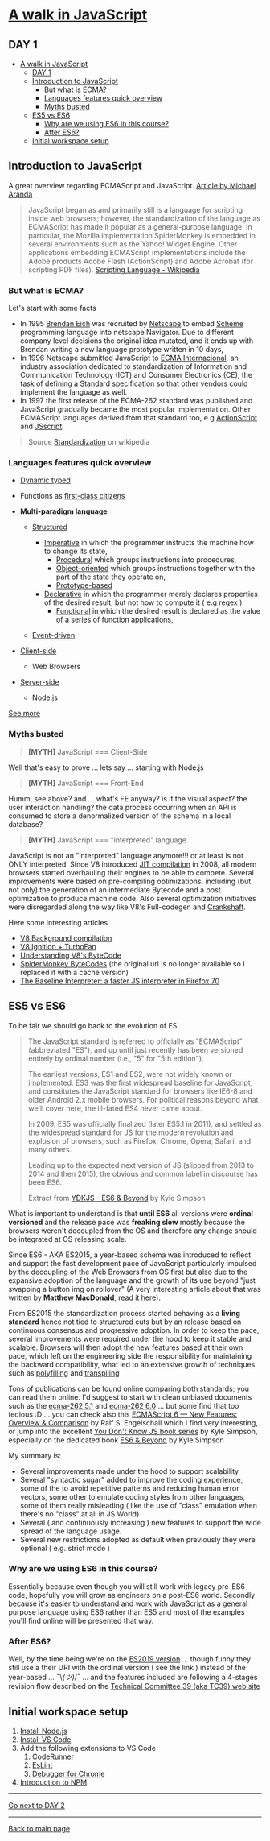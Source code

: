 # [A walk in JavaScript](/README.md)

## DAY 1


- [A walk in JavaScript](#a-walk-in-javascript)
  - [DAY 1](#day-1)
  - [Introduction to JavaScript](#introduction-to-javascript)
    - [But what is ECMA?](#but-what-is-ecma)
    - [Languages features quick overview](#languages-features-quick-overview)
    - [Myths busted](#myths-busted)
  - [ES5 vs ES6](#es5-vs-es6)
    - [Why are we using ES6 in this course?](#why-are-we-using-es6-in-this-course)
    - [After ES6?](#after-es6)
  - [Initial workspace setup](#initial-workspace-setup)

## Introduction to JavaScript

A great overview regarding ECMAScript and JavaScript.
[Article by Michael Aranda](https://www.freecodecamp.org/news/whats-the-difference-between-javascript-and-ecmascript-cba48c73a2b5/)

> JavaScript began as and primarily still is a language for scripting inside web browsers; however, the standardization of the language as ECMAScript has made it popular as a general-purpose language. In particular, the Mozilla implementation SpiderMonkey is embedded in several environments such as the Yahoo! Widget Engine. Other applications embedding ECMAScript implementations include the Adobe products Adobe Flash (ActionScript) and Adobe Acrobat (for scripting PDF files). [Scripting Language - Wikipedia](https://en.wikipedia.org/wiki/Scripting_language)

### But what is ECMA?

Let's start with some facts

- In 1995 [Brendan Eich](https://en.wikipedia.org/wiki/Brendan_Eich) was recruited by [Netscape](https://en.wikipedia.org/wiki/Netscape_Navigator) to embed [Scheme](https://en.wikipedia.org/wiki/Scheme_(programming_language)) programming language into netscape Navigator. Due to different company level decisions the original idea mutated, and it ends up with Brendan writing a new language prototype written in 10 days,
- In 1996 Netscape submitted JavaScript to [ECMA Internacional](https://www.ecma-international.org/memento/index.html), an industry association dedicated to standardization of Information and Communication Technology (ICT) and Consumer Electronics (CE), the task of defining a Standard specification so that other vendors could implement the language as well.
- In 1997 the first release of the ECMA-262 standard was published and JavaScript gradually became the most popular implementation. Other ECMAScript languages derived from that standard too, e.g [ActionScript](https://en.wikipedia.org/wiki/ActionScript) and [JSscript](https://en.wikipedia.org/wiki/JScript).

> Source [Standardization](https://en.wikipedia.org/wiki/JavaScript#Standardization) on wikipedia

### Languages features quick overview

- [Dynamic typed](https://en.wikipedia.org/wiki/Dynamic_typing)
- Functions as [first-class citizens](https://en.wikipedia.org/wiki/First-class_citizen)

- **Multi-paradigm language**
  - [Structured](https://en.wikipedia.org/wiki/Structured_programming)
    - [Imperative](https://en.wikipedia.org/wiki/Imperative_programming) in which the programmer instructs the machine how to change its state,
      - [Procedural](https://en.wikipedia.org/wiki/Procedural_programming) which groups instructions into procedures,
      - [Object-oriented](https://en.wikipedia.org/wiki/Object-oriented_programming) which groups instructions together with the part of the state they operate on,
      - [Prototype-based](https://en.wikipedia.org/wiki/Prototype-based_programming)
    - [Declarative](https://en.wikipedia.org/wiki/Declarative_programming) in which the programmer merely declares properties of the desired result, but not how to compute it ( e.g regex )
      - [Functional](https://en.wikipedia.org/wiki/Functional_programming) in which the desired result is declared as the value of a series of function applications,

  - [Event-driven](https://en.wikipedia.org/wiki/Event-driven_programming)
- [Client-side](https://en.wikipedia.org/wiki/Client-side)
  - Web Browsers
- [Server-side](https://en.wikipedia.org/wiki/Server-side)
  - Node.js

[See more](https://en.wikipedia.org/wiki/JavaScript#Features)

### Myths busted

> **[MYTH]** JavaScript === Client-Side

Well that's easy to prove ... lets say ... starting with Node.js

> **[MYTH]** JavaScript === Front-End

Humm, see above? and ... what's FE anyway? is it the visual aspect? the user interaction handling? the data process occurring when an API is consumed to store a denormalized version of the schema in a local database?

> **[MYTH]** JavaScript === "interpreted" language.

JavaScript is not an "interpreted" language anymore!!! or at least is not ONLY interpreted. Since V8 introduced [JIT compilation](https://en.wikipedia.org/wiki/Just-in-time_compilation) in 2008, all modern browsers started overhauling their engines to be able to compete.
Several improvements were based on pre-compiling optimizations, including (but not only) the generation of an intermediate Bytecode and a post optimization to produce machine code. Also several optimization initiatives were disregarded along the way like V8's Full-codegen and [Crankshaft](https://blog.chromium.org/2010/12/new-crankshaft-for-v8.html).

Here some interesting articles

- [V8 Background compilation](https://v8.dev/blog/background-compilation)
- [V8 Ignition + TurboFan](https://v8.dev/blog/launching-ignition-and-turbofan)
- [Understanding V8's ByteCode](https://medium.com/dailyjs/understanding-v8s-bytecode-317d46c94775)
- [SpiderMonkey ByteCodes](https://developer.mozilla.org.cach3.com/en-US/docs/Mozilla/Projects/SpiderMonkey/Internals/Bytecode#Bytecode_Listing) (the original url is no longer available so I replaced it with a cache version)
- [The Baseline Interpreter: a faster JS interpreter in Firefox 70](https://hacks.mozilla.org/2019/08/the-baseline-interpreter-a-faster-js-interpreter-in-firefox-70/)

## ES5 vs ES6

To be fair we should go back to the evolution of ES.

> The JavaScript standard is referred to officially as "ECMAScript" (abbreviated "ES"), and up until just recently has been versioned entirely by ordinal number (i.e., "5" for "5th edition").
>
> The earliest versions, ES1 and ES2, were not widely known or implemented. ES3 was the first widespread baseline for JavaScript, and constitutes the JavaScript standard for browsers like IE6-8 and older Android 2.x mobile browsers. For political reasons beyond what we'll cover here, the ill-fated ES4 never came about.
>
> In 2009, ES5 was officially finalized (later ES5.1 in 2011), and settled as the widespread standard for JS for the modern revolution and explosion of browsers, such as Firefox, Chrome, Opera, Safari, and many others.
>
> Leading up to the expected next version of JS (slipped from 2013 to 2014 and then 2015), the obvious and common label in discourse has been ES6.
>
> Extract from [YDKJS - ES6 & Beyond](https://github.com/getify/You-Dont-Know-JS/blob/2nd-ed/es%3Anext%20%26%20beyond/ch1.md#versioning) by Kyle Simpson

What is important to understand is that **until ES6** all versions were **ordinal versioned** and the release pace was **freaking slow** mostly because the browsers weren't decoupled from the OS and therefore any change should be integrated at OS releasing scale.

Since ES6 - AKA ES2015, a year-based schema was introduced to reflect and support the fast development pace of JavaScript particularly impulsed by the decoupling of the Web Browsers from OS first but also due to the expansive adoption of the language and the growth of its use beyond "just swapping a button img on rollover" (A very interesting article about that was written by **Matthew MacDonald**, [read it here](https://medium.com/young-coder/how-javascript-grew-up-and-became-a-real-language-17a0b948b77f)).

From ES2015 the standardization process started behaving as a **living standard** hence not tied to structured cuts but by an release based on continuous consensus and progressive adoption.
In order to keep the pace, several improvements were required under the hood to keep it stable and scalable. Browsers will then adopt the new features based at their own pace, which left on the engineering side the responsibility for maintaining the backward compatibility, what led to an extensive growth of techniques such as [polyfilling](https://github.com/getify/You-Dont-Know-JS/blob/2nd-ed/es%3Anext%20%26%20beyond/ch1.md#shimspolyfills) and [transpiling](https://github.com/getify/You-Dont-Know-JS/blob/2nd-ed/es%3Anext%20%26%20beyond/ch1.md#transpiling)

Tons of publications can be found online comparing both standards; you can read them online. I'd suggest to start with clean unbiased documents such as the [ecma-262 5.1](https://www.ecma-international.org/ecma-262/5.1) and [ecma-262 6.0](https://www.ecma-international.org/ecma-262/6.0/) ... but some find that too tedious :D ... you can check also this [ECMAScript 6 — New Features: Overview & Comparison](http://es6-features.org/) by Ralf S. Engelschall which I find very interesting, or jump into the excellent [You Don't Know JS book series](https://github.com/getify/You-Dont-Know-JS/) by Kyle Simpson, especially on the dedicated book [ES6 & Beyond](https://github.com/getify/You-Dont-Know-JS/tree/2nd-ed/es:next%20%26%20beyond) by Kyle Simpson

My summary is:

- Several improvements made under the hood to support scalability
- Several "syntactic sugar" added to improve the coding experience, some of the to avoid repetitive patterns and reducing human error vectors, some other to emulate coding styles from other languages, some of them really misleading ( like the use of "class" emulation when there's no "class" at all in JS World)
- Several ( and continuously increasing ) new features to support the wide spread of the language usage.
- Several new restrictions adopted as default when previously they were optional ( e.g. strict mode )

### Why are we using ES6 in this course?

Essentially because even though you will still work with legacy pre-ES6 code, hopefully you will grow as engineers on a post-ES6 world. Secondly because it's easier to understand and work with JavaScript as a general purpose language using ES6 rather than ES5 and most of the examples you'll find online will be presented that way.

### After ES6?

Well, by the time being we're on the [ES2019 version](https://www.ecma-international.org/ecma-262/10.0/) ... though funny they still use a their URI with the ordinal version ( see the link ) instead of the year-based ... ¯\\_(ツ)_/¯ ... and the features included are following a 4-stages revision flow described on the [Technical Committee 39 (aka TC39) web site](https://tc39.es/process-document/)

## Initial workspace setup

1. [Install Node.js](https://nodejs.org/en/)
2. [Install VS Code](https://code.visualstudio.com/)
3. Add the following extensions to VS Code
   1. [CodeRunner](https://marketplace.visualstudio.com/items?itemName=formulahendry.code-runner)
   2. [EsLint](https://marketplace.visualstudio.com/items?itemName=dbaeumer.vscode-eslint)
   3. [Debugger for Chrome](https://marketplace.visualstudio.com/items?itemName=msjsdiag.debugger-for-chrome)
4. [Introduction to NPM](https://docs.npmjs.com/about-npm/)


***
[Go next to DAY 2](/day_02.md)
***
[Back to main page](https://github.com/thinkb4/a-walk-in-javascript/tree/master#day-1)
